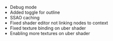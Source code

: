 - Debug mode
- Added toggle for outline
- SSAO caching
- Fixed shader editor not linking nodes to context 
- Fixed texture binding on uber shader
- Enabling more textures on uber shader